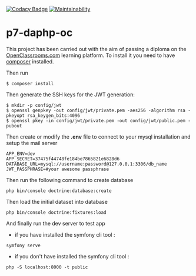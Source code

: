 [![Codacy Badge](https://app.codacy.com/project/badge/Grade/e59616c3cafc4b7fb6aa5ab76a4cd642)](https://www.codacy.com/manual/Fr0x13/p7-daphp-oc/dashboard?utm_source=github.com&utm_medium=referral&utm_content=friexo/p7-daphp-oc&utm_campaign=Badge_Grade)
[![Maintainability](https://api.codeclimate.com/v1/badges/c7e8de34824adb29ef3c/maintainability)](https://codeclimate.com/github/friexo/p7-daphp-oc/maintainability)

# **p7-daphp-oc**

This project has been carried out with the aim of passing a diploma on the [OpenClassrooms.com](https://openclassrooms.com/) learning platform.
To install it you need to have [composer](https://getcomposer.org/) installed.

Then run

```shell
$ composer install
```

Then generate the SSH keys for the JWT generation:

```shell
$ mkdir -p config/jwt
$ openssl genpkey -out config/jwt/private.pem -aes256 -algorithm rsa -pkeyopt rsa_keygen_bits:4096
$ openssl pkey -in config/jwt/private.pem -out config/jwt/public.pem -pubout
```



Then create or modify the **.env** file to connect to your mysql installation and setup the mail server

```shell
APP_ENV=dev
APP_SECRET=37475f44748fe184be7865821e6828d6
DATABASE_URL=mysql://username:password@127.0.0.1:3306/db_name
JWT_PASSPHRASE=#your awesome passphrase
```

Then run the following command to create database

```shell
php bin/console doctrine:database:create
```

Then load the initial dataset into database

```
php bin/console doctrine:fixtures:load
```

And finally run the dev server to test app

- if you have installed the symfony cli tool :

```shell
symfony serve
```

- if you don't have installed the symfony cli tool :

```shell
php -S localhost:8000 -t public
```
